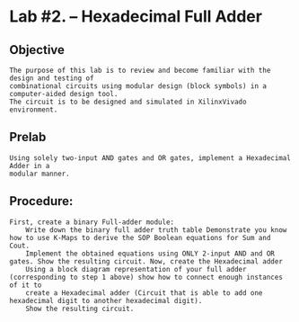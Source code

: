 # Lab #2. – Hexadecimal Full Adder

## Objective 
    The purpose of this lab is to review and become familiar with the design and testing of 
    combinational circuits using modular design (block symbols) in a computer-aided design tool. 
    The circuit is to be designed and simulated in XilinxVivado environment.

## Prelab 
    Using solely two-input AND gates and OR gates, implement a Hexadecimal Adder in a 
    modular manner.
## Procedure:
    First, create a binary Full-adder module: 
        Write down the binary full adder truth table Demonstrate you know how to use K-Maps to derive the SOP Boolean equations for Sum and Cout.
        Implement the obtained equations using ONLY 2-input AND and OR gates. Show the resulting circuit. Now, create the Hexadecimal adder 
        Using a block diagram representation of your full adder (corresponding to step 1 above) show how to connect enough instances of it to 
        create a Hexadecimal adder (Circuit that is able to add one hexadecimal digit to another hexadecimal digit). 
        Show the resulting circuit.
